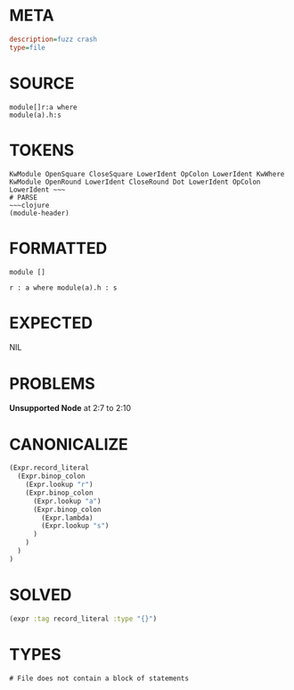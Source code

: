 # META
~~~ini
description=fuzz crash
type=file
~~~
# SOURCE
~~~roc
module[]r:a	where
module(a).h:s
~~~
# TOKENS
~~~text
KwModule OpenSquare CloseSquare LowerIdent OpColon LowerIdent KwWhere KwModule OpenRound LowerIdent CloseRound Dot LowerIdent OpColon LowerIdent ~~~
# PARSE
~~~clojure
(module-header)
~~~
# FORMATTED
~~~roc
module []

r : a where module(a).h : s
~~~
# EXPECTED
NIL
# PROBLEMS
**Unsupported Node**
at 2:7 to 2:10

# CANONICALIZE
~~~clojure
(Expr.record_literal
  (Expr.binop_colon
    (Expr.lookup "r")
    (Expr.binop_colon
      (Expr.lookup "a")
      (Expr.binop_colon
        (Expr.lambda)
        (Expr.lookup "s")
      )
    )
  )
)
~~~
# SOLVED
~~~clojure
(expr :tag record_literal :type "{}")
~~~
# TYPES
~~~roc
# File does not contain a block of statements
~~~
